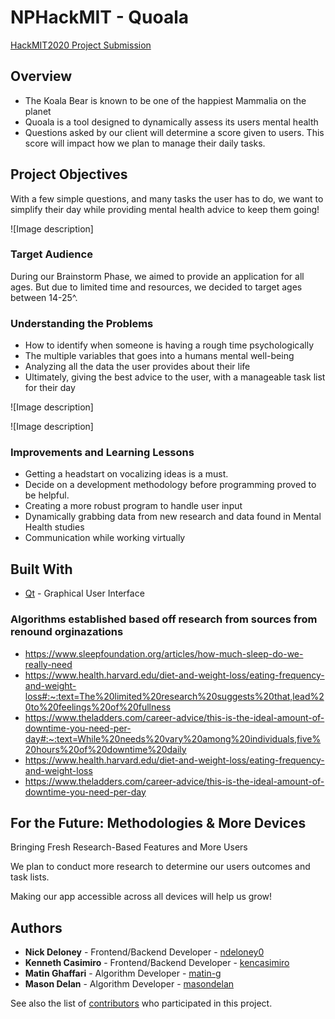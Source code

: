 # NPHackMIT - Quoala
[HackMIT2020 Project Submission](https://spectacle.hackmit.org/project/240)

## Overview

- The Koala Bear is known to be one of the happiest Mammalia on the planet
- Quoala is a tool designed to dynamically assess its users mental health
- Questions asked by our client will determine a score given to users. This score will impact how we plan to manage their daily tasks.

## Project Objectives

With a few simple questions, and many tasks the user has to do, we want to simplify their day while providing mental health advice to keep them going!

![Image description] 

### Target Audience

During our Brainstorm Phase, we aimed to provide an application for all ages. But due to limited time and resources, we decided to target ages between 14-25^. 

### Understanding the Problems

- How to identify when someone is having a rough time psychologically 
- The multiple variables that goes into a humans mental well-being
- Analyzing all the data the user provides about their life
- Ultimately, giving the best advice to the user, with a manageable task list for their day

![Image description]

![Image description]

### Improvements and Learning Lessons

- Getting a headstart on vocalizing ideas is a must.
- Decide on a development methodology before programming proved to be helpful.
- Creating a more robust program to handle user input 
- Dynamically grabbing data from new research and data found in Mental Health studies
- Communication while working virtually

## Built With

* [Qt](https://www.qt.io) - Graphical User Interface

### Algorithms established based off research from sources from renound orginazations

- https://www.sleepfoundation.org/articles/how-much-sleep-do-we-really-need
- https://www.health.harvard.edu/diet-and-weight-loss/eating-frequency-and-weight-loss#:~:text=The%20limited%20research%20suggests%20that,lead%20to%20feelings%20of%20fullness
- https://www.theladders.com/career-advice/this-is-the-ideal-amount-of-downtime-you-need-per-day#:~:text=While%20needs%20vary%20among%20individuals,five%20hours%20of%20downtime%20daily
- https://www.health.harvard.edu/diet-and-weight-loss/eating-frequency-and-weight-loss
- https://www.theladders.com/career-advice/this-is-the-ideal-amount-of-downtime-you-need-per-day

## For the Future: Methodologies & More Devices
Bringing Fresh Research-Based Features and More Users

We plan to conduct more research to determine our users outcomes and task lists. 

Making our app accessible across all devices will help us grow!

## Authors
* **Nick Deloney** - Frontend/Backend Developer - [ndeloney0](https://github.com/ndeloney0)
* **Kenneth Casimiro** - Frontend/Backend Developer - [kencasimiro](https://github.com/kencasimiro)
* **Matin Ghaffari** - Algorithm Developer - [matin-g](https://github.com/matin-g)
* **Mason Delan** - Algorithm Developer - [masondelan](https://github.com/masondelan)

See also the list of [contributors](https://github.com/ndeloney0/NPHackMIT/graphs/contributors) who participated in this project.
